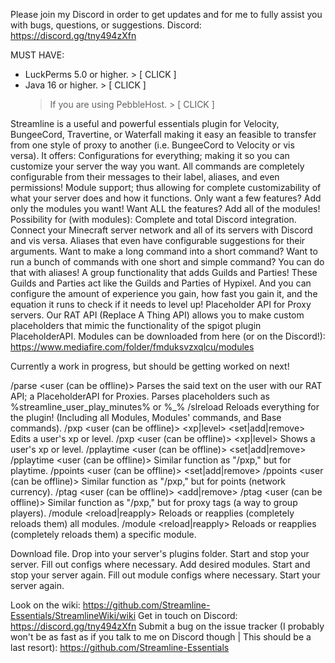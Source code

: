 
Please join my Discord in order to get updates and for me to fully assist you with bugs, questions, or suggestions.
Discord: https://discord.gg/tny494zXfn



MUST HAVE:
- LuckPerms 5.0 or higher. > [ CLICK ]
- Java 16 or higher. > [ CLICK ]
  > If you are using PebbleHost. > [ CLICK ]



Streamline is a useful and powerful essentials plugin for Velocity, BungeeCord, Travertine, or Waterfall making it easy an feasible to transfer from one style of proxy to another (i.e. BungeeCord to Velocity or vis versa).
It offers:
Configurations for everything; making it so you can customize your server the way you want.
All commands are completely configurable from their messages to their label, aliases, and even permissions!
Module support; thus allowing for complete customizability of what your server does and how it functions. Only want a few features? Add only the modules you want! Want ALL the features? Add all of the modules!
Possibility for (with modules):
Complete and total Discord integration. Connect your Minecraft server network and all of its servers with Discord and vis versa.
Aliases that even have configurable suggestions for their arguments. Want to make a long command into a short command? Want to run a bunch of commands with one short and simple command? You can do that with aliases!
A group functionality that adds Guilds and Parties! These Guilds and Parties act like the Guilds and Parties of Hypixel. And you can configure the amount of experience you gain, how fast you gain it, and the equation it runs to check if it needs to level up!
Placeholder API for Proxy servers. Our RAT API (Replace A Thing API) allows you to make custom placeholders that mimic the functionality of the spigot plugin PlaceholderAPI.
Modules can be downloaded from here (or on the Discord!): https://www.mediafire.com/folder/fmduksvzxqlcu/modules



Currently a work in progress, but should be getting worked on next!


/parse <user (can be offline)> <any amount of text you want>
Parses the said text on the user with our RAT API; a PlaceholderAPI for Proxies.
Parses placeholders such as %streamline_user_play_minutes% or %<placeholder-identifier>_<parameters for the placeholder>%
/slreload
Reloads everything for the plugin! (Including all Modules, Modules' commands, and Base commands).
/pxp <user (can be offline)> <xp|level> <set|add|remove> <amount>
Edits a user's xp or level.
/pxp <user (can be offline)> <xp|level>
Shows a user's xp or level.
/pplaytime <user (can be offline)> <set|add|remove> <amount>
/pplaytime <user (can be offline)>
Similar function as "/pxp," but for playtime.
/ppoints <user (can be offline)> <set|add|remove> <amount>
/ppoints <user (can be offline)>
Similar function as "/pxp," but for points (network currency).
/ptag <user (can be offline)> <add|remove> <tags>
/ptag <user (can be offline)>
Similar function as "/pxp," but for proxy tags (a way to group players).
/module <reload|reapply>
Reloads or reapplies (completely reloads them) all modules.
/module <reload|reapply> <module>
Reloads or reapplies (completely reloads them) a specific module.



Download file.
Drop into your server's plugins folder.
Start and stop your server.
Fill out configs where necessary.
Add desired modules.
Start and stop your server again.
Fill out module configs where necessary.
Start your server again.



Look on the wiki: https://github.com/Streamline-Essentials/StreamlineWiki/wiki
Get in touch on Discord: https://discord.gg/tny494zXfn
Submit a bug on the issue tracker (I probably won't be as fast as if you talk to me on Discord though | This should be a last resort): https://github.com/Streamline-Essentials